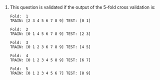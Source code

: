 1. This question is validated if the output of the 5-fold cross validation is:

    ```console
    Fold:  1
    TRAIN: [2 3 4 5 6 7 8 9] TEST: [0 1]

    Fold:  2
    TRAIN: [0 1 4 5 6 7 8 9] TEST: [2 3]

    Fold:  3
    TRAIN: [0 1 2 3 6 7 8 9] TEST: [4 5]

    Fold:  4
    TRAIN: [0 1 2 3 4 5 8 9] TEST: [6 7]

    Fold:  5
    TRAIN: [0 1 2 3 4 5 6 7] TEST: [8 9]
    ```